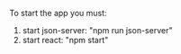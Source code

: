To start the app you must:
1. start json-server: "npm run json-server"
2. start react: "npm start"

